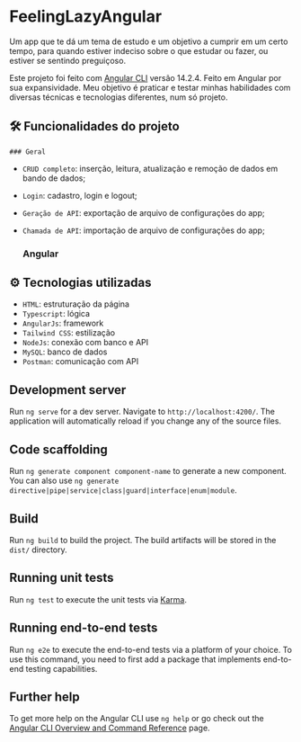 # FeelingLazyAngular

Um app que te dá um tema de estudo e um objetivo a cumprir em um certo tempo, para quando estiver indeciso sobre o que estudar ou fazer, ou estiver se sentindo preguiçoso.

Este projeto foi feito com [Angular CLI](https://github.com/angular/angular-cli) versão 14.2.4. Feito em Angular por sua expansividade. Meu objetivo é praticar e testar minhas habilidades com diversas técnicas e tecnologias diferentes, num só projeto.

## 🛠 Funcionalidades do projeto

    ### Geral

- `CRUD completo`: inserção, leitura, atualização e remoção de dados em bando de dados;
- `Login`: cadastro, login e logout;
- `Geração de API`: exportação de arquivo de configurações do app;
- `Chamada de API`: importação de arquivo de configurações do app;

    ### Angular


## ⚙ Tecnologias utilizadas 

- `HTML`: estruturação da página
- `Typescript`: lógica
- `AngularJs`: framework
- `Tailwind CSS`: estilização
- `NodeJs`: conexão com banco e API
- `MySQL`: banco de dados
- `Postman`: comunicação com API






## Development server

Run `ng serve` for a dev server. Navigate to `http://localhost:4200/`. The application will automatically reload if you change any of the source files.

## Code scaffolding

Run `ng generate component component-name` to generate a new component. You can also use `ng generate directive|pipe|service|class|guard|interface|enum|module`.

## Build

Run `ng build` to build the project. The build artifacts will be stored in the `dist/` directory.

## Running unit tests

Run `ng test` to execute the unit tests via [Karma](https://karma-runner.github.io).

## Running end-to-end tests

Run `ng e2e` to execute the end-to-end tests via a platform of your choice. To use this command, you need to first add a package that implements end-to-end testing capabilities.

## Further help

To get more help on the Angular CLI use `ng help` or go check out the [Angular CLI Overview and Command Reference](https://angular.io/cli) page.
